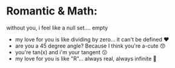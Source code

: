 # Romantic & Math:
 without you, i feel like a null set.... empty <br>
- my love for you is like dividing by zero... it can't be defined ❤️
- are you a 45 degree angle? Because I think you're a-cute 😙
- you're tan(x) and i'm your tangent 😗
- my love for you is like "R"... always real, always infinite 💟
